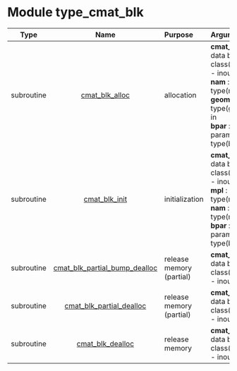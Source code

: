 # Module type_cmat_blk

| Type | Name | Purpose | Arguments          |
| :--: | :--: | :------ | :----------------- |
| subroutine | [cmat_blk_alloc](https://github.com/JCSDA/saber/tree/develop/src/saber/bump/type_cmat_blk.F90#L72) | allocation | **cmat_blk** :  C matrix data block - class(cmat_blk_type) - inout<br>**nam** :  Namelist - type(nam_type) - in<br>**geom** :  Geometry - type(geom_type) - in<br>**bpar** :  Block parameters - type(bpar_type) - in |
| subroutine | [cmat_blk_init](https://github.com/JCSDA/saber/tree/develop/src/saber/bump/type_cmat_blk.F90#L111) | initialization | **cmat_blk** :  C matrix data block - class(cmat_blk_type) - inout<br>**mpl** :  MPI data - type(mpl_type) - in<br>**nam** :  Namelist - type(nam_type) - in<br>**bpar** :  Block parameters - type(bpar_type) - in |
| subroutine | [cmat_blk_partial_bump_dealloc](https://github.com/JCSDA/saber/tree/develop/src/saber/bump/type_cmat_blk.F90#L147) | release memory (partial) | **cmat_blk** :  C matrix data block - class(cmat_blk_type) - inout |
| subroutine | [cmat_blk_partial_dealloc](https://github.com/JCSDA/saber/tree/develop/src/saber/bump/type_cmat_blk.F90#L171) | release memory (partial) | **cmat_blk** :  C matrix data block - class(cmat_blk_type) - inout |
| subroutine | [cmat_blk_dealloc](https://github.com/JCSDA/saber/tree/develop/src/saber/bump/type_cmat_blk.F90#L193) | release memory | **cmat_blk** :  C matrix data block - class(cmat_blk_type) - inout |
